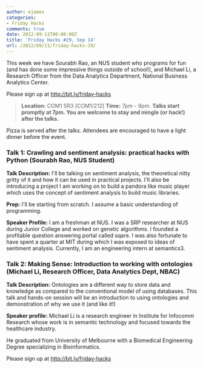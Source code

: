 ```yaml
---
author: ejames
categories:
- Friday Hacks
comments: true
date: 2012-09-11T00:00:00Z
title: 'Friday Hacks #29, Sep 14'
url: /2012/09/11/friday-hacks-29/
---
```


This week we have Sourabh Rao, an NUS student who programs for fun (and has done some impressive things outside of school!), and Michael Li, a Research Officer from the Data Analytics Department, National Business Analytics Center.

Please sign up at <a href="http://bit.ly/friday-hacks">http://bit.ly/friday-hacks</a>
<blockquote><strong>Location:</strong> COM1 SR3 [COM1/212]
<strong>Time:</strong> 7pm - 9pm.
<strong>Talks start promptly at 7pm. You are welcome to stay and mingle (or hack!) after the talks.</strong></blockquote>
Pizza is served after the talks. Attendees are encouraged to have a light dinner before the event.
<h3>Talk 1: Crawling and sentiment analysis: practical hacks with Python (Sourabh Rao, NUS Student)</h3>
<strong>Talk Description:</strong>
I'll be talking on sentiment analysis, the theoretical nitty gritty of it and how it can be used in practical projects. I'll also be introducing a project I am working on to build a pandora like music player which uses the concept of sentiment analysis to build music libraries.

<strong>Prep:</strong>
I'll be starting from scratch. I assume a basic understanding of programming.

<strong>Speaker Profile:</strong>
I am a freshman at NUS. I was a SRP researcher at NUS during Junior College and worked on genetic algorithms. I founded a profitable question answering portal called sqare. I was also fortunate to have spent a quarter at MIT during which I was exposed to ideas of sentiment analysis. Currently, I am an engineering intern at semantics3.
<h3>Talk 2: Making Sense: Introduction to working with ontologies (Michael Li, Research Officer, Data Analytics Dept, NBAC)</h3>
<strong>Talk Description:</strong>
Ontologies are a different way to store data and knowledge as compared to the conventional model of using databases. This talk and hands-on session will be an introduction to using ontologies and demonstration of why we use it (and like it!)

<strong>Speaker profile:</strong>
Michael Li is a research engineer in Institute for Infocomm Research whose work is in semantic technology and focused towards the healthcare industry.

He graduated from University of Melbourne with a Biomedical Engineering Degree specializing in Bioinformatics.

Please sign up at <a href="http://bit.ly/friday-hacks">http://bit.ly/friday-hacks</a>

&nbsp;
